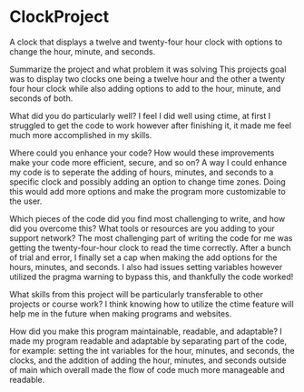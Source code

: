 # ClockProject
A clock that displays a twelve and twenty-four hour clock with options to change the hour, minute, and seconds.

Summarize the project and what problem it was solving
This projects goal was to display two clocks one being a twelve hour and the other a twenty four hour clock while also adding options to add to the hour, minute, and seconds of both.

What did you do particularly well?
I feel I did well using ctime, at first I struggled to get the code to work however after finishing it, it made me feel much more accomplished in my skills.

Where could you enhance your code? How would these improvements make your code more efficient, secure, and so on?
A way I could enhance my code is to seperate the adding of hours, minutes, and seconds to a specific clock and possibly adding an option to change time zones. Doing this would add more options and make the program more customizable to the user.

Which pieces of the code did you find most challenging to write, and how did you overcome this? What tools or resources are you adding to your support network?
The most challenging part of writing the code for me was getting the twenty-four-hour clock to read the time correctly. After a bunch of trial and error, I finally set a cap when making the add options for the hours, minutes, and seconds. I also had issues setting variables however utilized the pragma warning to bypass this, and thankfully the code worked!

What skills from this project will be particularly transferable to other projects or course work?
I think knowing how to utilize the ctime feature will help me in the future when making programs and websites.

How did you make this program maintainable, readable, and adaptable?
I made my program readable and adaptable by separating part of the code, for example: setting the int variables for the hour, minutes, and seconds, the clocks, and the addition of adding the hour, minutes, and seconds outside of main which overall made the flow of code much more manageable and readable.
